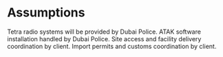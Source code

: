 # Assumptions

Tetra radio systems will be provided by Dubai Police. ATAK software installation handled by Dubai Police. Site access and facility delivery coordination by client. Import permits and customs coordination by client.
